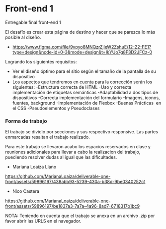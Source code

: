 # Front-end 1

Entregable final front-end 1 

El  desafío es crear esta página de destino y hacer que se parezca lo más posible al diseño.
- https://www.figma.com/file/9vpyo8MNQzrZjleW2ZshuE/12-22-FE1?type=design&node-id=0-3&mode=design&t=IkYUo7g8F3D2JFCz-0

Logrando los siguientes requisitos:

- Ver el diseño óptimo para el sitio según el tamaño de la pantalla de su dispositivo
- Los aspectos que tendremos en cuenta para la corrección serán los siguientes:
  -Estructura correcta de HTML
  -Uso y correcta implementación de etiquetas semánticas
  -Adaptabilidad a dos tipos de dispositivos
  -Correcta implementación del formulario
  -Imagens, iconos, fuentes, background
  -Implementación de Flexbox
  -Buenas Prácticas  en el CSS
  -Pseudoelementos y Pseudoclases

### Forma de trabajo 

 El trabajo se dividio por secciones y sus respectivo responsive.
 Las partes enmarcadas resaltan el trabajo realizado. 

Para este trabajo se llevaron acabo los espacios reservados en clase y reuniones adicionales para llevar a cabo la realizacion del trabajo, puediendo resolver dudas al igual que las dificultades.

 - Mariana Loaiza Llano

https://github.com/MarianaLoaiza/deliverable-one-front/assets/59896197/438abb93-5239-430a-b38d-9be0340252c1

- Nico Castera

https://github.com/MarianaLoaiza/deliverable-one-front/assets/59896197/be1837a3-7a7a-4a96-8ad7-6718317b1bc9

NOTA: Teniendo en cuenta que el trabajo se anexa en un archivo .zip por favor abrir las URLS en el navegador.
